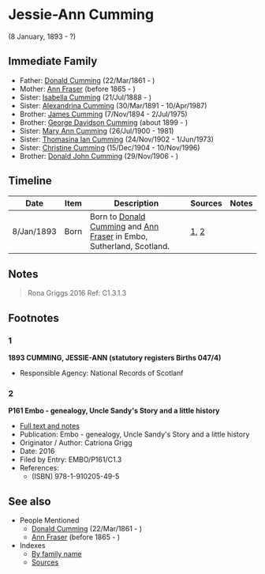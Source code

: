 ﻿---
layout: person
subject_key: i66222886
permalink: /people/i66222886
---

# Jessie-Ann Cumming
(8 January, 1893 - ?)

## Immediate Family

* Father: [Donald Cumming](./@20465544@-donald-cumming-b1861-3-22-d.md) (22/Mar/1861 - )
* Mother: [Ann Fraser](./@70425788@-ann-fraser-b1865-d.md) (before 1865 - )
* Sister: [Isabella Cumming](./@84684994@-isabella-cumming-b1888-7-21-d.md) (21/Jul/1888 - )
* Sister: [Alexandrina Cumming](./@57186713@-alexandrina-cumming-b1891-3-30-d1987-4-10.md) (30/Mar/1891 - 10/Apr/1987)
* Brother: [James Cumming](./@492889@-james-cumming-b1894-11-7-d1975-7-2.md) (7/Nov/1894 - 2/Jul/1975)
* Brother: [George Davidson Cumming](./@13773669@-george-davidson-cumming-b1899-d.md) (about 1899 - )
* Sister: [Mary Ann Cumming](./@48241984@-mary-ann-cumming-b1900-7-26-d1981.md) (26/Jul/1900 - 1981)
* Sister: [Thomasina Ian Cumming](./@92241152@-thomasina-ian-cumming-b1902-11-24-d1973-6-1.md) (24/Nov/1902 - 1/Jun/1973)
* Sister: [Christine Cumming](./@24328630@-christine-cumming-b1904-12-15-d1996-11-10.md) (15/Dec/1904 - 10/Nov/1996)
* Brother: [Donald John Cumming](./@22331378@-donald-john-cumming-b1906-11-29-d.md) (29/Nov/1906 - )

## Timeline

Date | Item | Description | Sources | Notes
---|---|---|---|---
8/Jan/1893 | Born | Born to [Donald Cumming](./@20465544@-donald-cumming-b1861-3-22-d.md) and [Ann Fraser](./@70425788@-ann-fraser-b1865-d.md) in Embo, Sutherland, Scotland. | [1](#1), [2](#2) | 

## Notes

> Rona Griggs 2016 Ref: C1.3.1.3
>


## Footnotes

### 1

**1893 CUMMING, JESSIE-ANN (statutory registers Births 047/4)**

* Responsible Agency: National Records of Scotlanf

### 2

**P161 Embo - genealogy, Uncle Sandy's Story and a little history**

* [Full text and notes](../sources/@95058656@-p161-embo-genealogy,-uncle-sandy's-story-and-a-little-history.md)
* Publication: Embo - genealogy, Uncle Sandy's Story and a little history
* Originator / Author: Catriona Grigg
* Date: 2016
* Filed by Entry: EMBO/P161/C1.3
* References: 
  * (ISBN) 978-1-910205-49-5


## See also

- People Mentioned
  - [Donald Cumming](./@20465544@-donald-cumming-b1861-3-22-d.md) (22/Mar/1861 - )
  - [Ann Fraser](./@70425788@-ann-fraser-b1865-d.md) (before 1865 - )
- Indexes
  - [By family name](../index-by-family-name.md)
  - [Sources](../index-of-sources-by-title.md)
